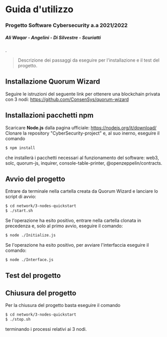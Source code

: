  # Guida d'utilizzo
 ### Progetto Software Cybersecurity a.a 2021/2022
 ##### Ali Waqar - Angelini - Di Silvestre - Scuriatti
 .
 > Descrizione dei passaggi da eseguire per l'installazione e il test del progetto.

 ## Installazione Quorum Wizard
 Seguire le istruzioni del seguente link per ottenere una blockchain privata con 3 nodi: https://github.com/ConsenSys/quorum-wizard
 
 ## Installazioni pacchetti npm
 Scaricare **Node.js** dalla pagina ufficiale: https://nodejs.org/it/download/
 Clonare la repository "CyberSecurity-project" e, al suo inerno, eseguire il comando
 ```zsh 
 $ npm install
 ```
 che installerà i pacchetti necessari al funzionamento del software: web3, solc, quorum-js, inquirer, console-table-printer, @openzeppelin/contracts.
 
 ## Avvio del progetto
 Entrare da terminale nella cartella creata da Quorum Wizard e lanciare lo script di avvio:
 ```zsh 
 $ cd network/3-nodes-quickstart
 $ ./start.sh
 ```
 Se l'operazione ha esito positivo, entrare nella cartella clonata in precedenza e, solo al primo avvio, eseguire il comando:
 ```zsh 
 $ node ./Initialize.js
 ```
 Se l'operazione ha esito positivo, per avviare l'interfaccia eseguire il comando:
 ```zsh 
 $ node ./Interface.js
 ```
 ## Test del progetto
 
 ## Chiusura del progetto
 Per la chiusura del progetto basta eseguire il comando
 ```zsh 
 $ cd network/3-nodes-quickstart
 $ ./stop.sh
 ```
 terminando i processi relativi ai 3 nodi.

 
  
 
